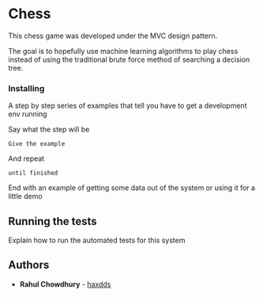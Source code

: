 # Chess

This chess game was developed under the MVC design pattern.


The goal is to hopefully use machine learning algorithms to 
play chess instead of using the traditional brute force method 
of searching a decision tree.

### Installing

A step by step series of examples that tell you have to get a development env running

Say what the step will be

```
Give the example
```

And repeat

```
until finished
```

End with an example of getting some data out of the system or using it for a little demo

## Running the tests

Explain how to run the automated tests for this system


 

## Authors

* **Rahul Chowdhury** - [haxdds](https://github.com/haxdds)



